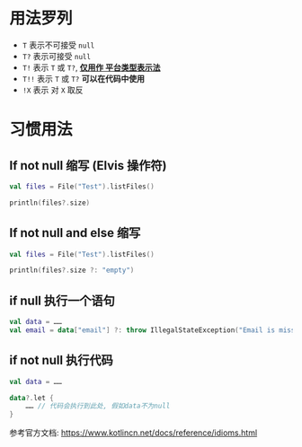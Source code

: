 # 用法罗列
- `T` 表示不可接受 `null`
- `T?` 表示可接受 `null`
- `T!` 表示 `T` 或 `T?`, **[仅用作 平台类型表示法][1]**
- `T!!` 表示 `T` 或 `T?` **可以在代码中使用**
- `!X` 表示 对 `X` 取反

[1]: https://www.kotlincn.net/docs/reference/java-interop.html#平台类型表示法

# 习惯用法
## If not null 缩写 (Elvis 操作符)
``` kotlin
val files = File("Test").listFiles()

println(files?.size)
```

## If not null and else 缩写
``` kotlin
val files = File("Test").listFiles()

println(files?.size ?: "empty")
```

## if null 执行一个语句
``` kotlin
val data = ……
val email = data["email"] ?: throw IllegalStateException("Email is missing!")
```

## if not null 执行代码
``` kotlin
val data = ……

data?.let {
    …… // 代码会执行到此处, 假如data不为null
}
```

参考官方文档: https://www.kotlincn.net/docs/reference/idioms.html
